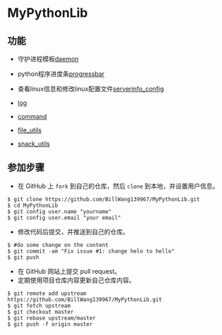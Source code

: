 # MyPythonLib

## 功能

+ 守护进程模板[daemon](daemon)

+ python程序进度条[progressbar](progressbar)

+ 查看linux信息和修改linux配置文件[serverinfo_config](serverinfo_config)

+ [log](log_utils/)

+ [command](command_utils/)

+ [file_utils](file_utils/)

+ [snack_utils](snack_utils/)


## 参加步骤

* 在 GitHub 上 `fork` 到自己的仓库，然后 `clone` 到本地，并设置用户信息。
```
$ git clone https://github.com/BillWang139967/MyPythonLib.git
$ cd MyPythonLib
$ git config user.name "yourname"
$ git config user.email "your email"
```
* 修改代码后提交，并推送到自己的仓库。
```
$ #do some change on the content
$ git commit -am "Fix issue #1: change helo to hello"
$ git push
```
* 在 GitHub 网站上提交 pull request。
* 定期使用项目仓库内容更新自己仓库内容。
```
$ git remote add upstream https://github.com/BillWang139967/MyPythonLib.git
$ git fetch upstream
$ git checkout master
$ git rebase upstream/master
$ git push -f origin master
```
